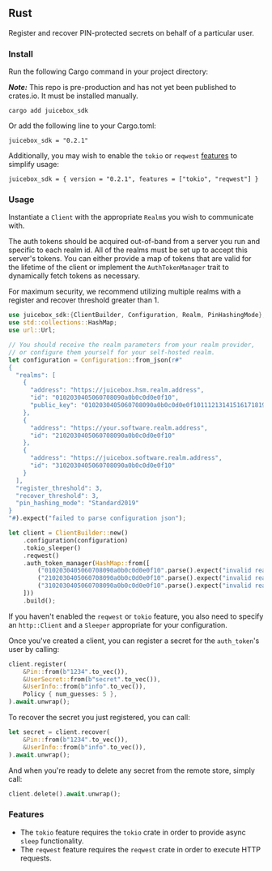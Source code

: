 ## Rust

Register and recover PIN-protected secrets on behalf of a particular user.

### Install

Run the following Cargo command in your project directory:

**_Note:_** This repo is pre-production and has not yet been published to crates.io. It must be installed manually.

```
cargo add juicebox_sdk
```

Or add the following line to your Cargo.toml:

```
juicebox_sdk = "0.2.1"
```

Additionally, you may wish to enable the `tokio` or `reqwest` [features](#features) to simplify usage:

```
juicebox_sdk = { version = "0.2.1", features = ["tokio", "reqwest"] }
```

### Usage

Instantiate a `Client` with the appropriate `Realm`s you wish to communicate with.

The auth tokens should be acquired out-of-band from a server you run and specific to each realm id. All of the realms must be set up to accept this server's tokens. You can either provide a map of tokens that are valid for the lifetime of the client or implement the `AuthTokenManager` trait to dynamically fetch tokens as necessary.

For maximum security, we recommend utilizing multiple realms with a register and recover threshold greater than 1.

```rust
use juicebox_sdk:{ClientBuilder, Configuration, Realm, PinHashingMode};
use std::collections::HashMap;
use url::Url;

// You should receive the realm parameters from your realm provider,
// or configure them yourself for your self-hosted realm.
let configuration = Configuration::from_json(r#"
{
  "realms": [
    {
      "address": "https://juicebox.hsm.realm.address",
      "id": "0102030405060708090a0b0c0d0e0f10",
      "public_key": "0102030405060708090a0b0c0d0e0f101112131415161718191a1b1c1d1e1f20"
    },
    {
      "address": "https://your.software.realm.address",
      "id": "2102030405060708090a0b0c0d0e0f10"
    },
    {
      "address": "https://juicebox.software.realm.address",
      "id": "3102030405060708090a0b0c0d0e0f10"
    }
  ],
  "register_threshold": 3,
  "recover_threshold": 3,
  "pin_hashing_mode": "Standard2019"
}
"#).expect("failed to parse configuration json");

let client = ClientBuilder::new()
    .configuration(configuration)
    .tokio_sleeper()
    .reqwest()
    .auth_token_manager(HashMap::from([
        ("0102030405060708090a0b0c0d0e0f10".parse().expect("invalid realm id"), authToken1),
        ("2102030405060708090a0b0c0d0e0f10".parse().expect("invalid realm id"), authToken2),
        ("3102030405060708090a0b0c0d0e0f10".parse().expect("invalid realm id"), authToken3)
    ]))
    .build();
```

If you haven't enabled the `reqwest` or `tokio` feature, you also need to specify an `http::Client` and a `Sleeper` appropriate for your configuration.

Once you've created a client, you can register a secret for the `auth_token`'s user by calling:

```rust
client.register(
    &Pin::from(b"1234".to_vec()),
    &UserSecret::from(b"secret".to_vec()),
    &UserInfo::from(b"info".to_vec()),
    Policy { num_guesses: 5 },
).await.unwrap();
```

To recover the secret you just registered, you can call:

```rust
let secret = client.recover(
    &Pin::from(b"1234".to_vec()),
    &UserInfo::from(b"info".to_vec()),
).await.unwrap();
```

And when you're ready to delete any secret from the remote store, simply call:

```rust
client.delete().await.unwrap();
```

### Features
* The `tokio` feature requires the `tokio` crate in order to provide async `sleep` functionality.
* The `reqwest` feature requires the `reqwest` crate in order to execute HTTP requests.
